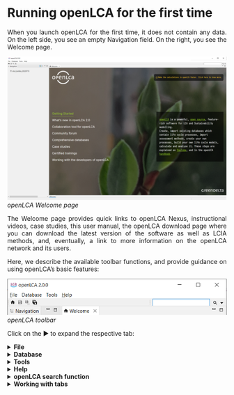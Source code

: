 # Running openLCA for the first time

<div style='text-align: justify;'>

When you launch openLCA for the first time, it does not contain any data. On the left side, you see an empty Navigation field. On the right, you see the Welcome page.

![](./media/openlca_2_home.png)
_openLCA Welcome page_

The Welcome page provides quick links to openLCA Nexus, instructional videos, case studies, this user manual, the openLCA download page where you can download the latest version of the software as well as LCIA methods, and, eventually, a link to more information on the openLCA network and its users.

Here, we describe the available toolbar functions, and provide guidance on using openLCA’s basic features:

![](./media/toolbar_short.png)
_openLCA toolbar_

Click on the &#x25B6; to expand the respective tab:

<details>
<summary><b>File</b></summary>

The following options are available under **File**:

-   **Save / Save As... / Save All:** This option saves the work that is currently opened in the editor tabs. Unsaved tabs will be not included in the calculations that will be performed.

-   **Close / Close All:** This option closes the current/all windows opened in the editor.

-   **Preferences:** Under preferences, you can customize openLCA upon your needs. Here, you can find settings as memory allocation for openLCA, and language selection.

    -   **Collaboration:** Here, you can select your preferred configurations for working with the collaboration server. 

		- _Check restrictions before commit_: this option will be deprecated in the upcoming 2.1.1 release o openLCA.

		- _Check referenced changes_: if this is checked, openLCA will scan - after selecting datasets for a commit - the database for changes in datasets that are referenced by the selected datasets and suggests to also commit them. E.g. if you want to commit a process dataset, and you have added a newly created flow to the input table, the flow is considered a referenced change.

		- _Enable comments_: if this is checked, openLCA loads comments that were added to data sets on the LCA Collaboration Server and displays them in the model editors.
	
			![](./media/settings_collaboration.png)  
			_Preferences Collaboration_

		More information about the Collaboration Server can be found in the respective [chapter](./collaboserver.md).
	 
	 -  **Configuration:** Here you can choose among eleven available languages (Arabic, Bulgarian, Catalan, Chinese, English, French, German, Italian, Portuguese, Spanish or Turkish). You can also select the maximum memory usage (see [chapter](./installation/memory.md))
		
		![](./media/settings_configuration.png)  
		_Preferences Configuration_
           
	_**Note**_: You need to restart openLCA to activate configuration changes.
	
	Furthermore, you can reset your window settings if you encounter a bug or if you found yourself lost with the number of open windows.
		
    - **Experimental features:** These features are still in development, but you can already access them by checking this box. We welcome any feedback to further refine them.
		
		![](./media/settings_experimental_features.png)  
		_Preferences Experimental Features_

    - **Import/Export:** Here you can change the ILCD Network settings (currently under development).

    - **Logging:** Here you can set what information should be written in openLCA's log file. You can also keep the log file opened permanently if you want.

    - **Number format:** If you are not a fan of the six-decimal display format, you can modify it here. This setting will not affect calculation results and it is just for your convenience, adjusting the format in the user interface. 
	
	In case you made a mistake here, "Restore Defaults" will always bring you back to the default settings.
	
- **Import:** See section "[Importing and combining databases](./databases/importing_and_combining_databases.md)"

- **Export:** See section "[Exporting data](./databases/exporting_databases.md)"
	
- **Exit:** This option closes openLCA, as well as clicking on the small cross at the right corner of openLCA.


</details>

<details>
<summary><b>Database</b></summary>

_**Note**_: Almost all the functions described here can also be accessed via right click with mouse on the navigation panel.

The following options are available under "**Database**" when a database is opened:

-   **New Database**: For creating a new database, see section "[Creating a new empty database](./databases/create_database.md)" for details.
It is also
    possible to activate the "New Database" function by right-clicking the
    navigation window.

-   **Restore Database:** For restoring a database, see section "[Restoring a database](./databases/restore_database.md)" for details. 

-   **Backup Database:** Copy the database into an archive file to save it.

-   **Validate:** Checks the database about inconsistencies and creates a validation report.

-   **Copy:** Creates a copy of the active database.

-   **Rename:** Renames the active database.

-   **Delete Database:** Deletes the active database from openLCA. Please note, this action is irreversible!

-   **Close Database:** Closes the active database. Alternatively, opening another database will automatically close the active one.

-   **Check linking properties:** Performs a comprehensive provider check on the active database and displays the results in a table. It will show if processes lack a default provider, whether product or waste flows exist with multiple providers, if and which product flows have multiple providers and identifies provider linking options that are uncritical with the active database.

-   **Properties:** Shows the database's location on the computer and the type of the database.

-   **Compress database:** This function will remove deleted datasets from the active database freeing up space in the database. 
	
-	**Contents:** Under the two tabs, "_flows_" and "_processes_" are available. Clicking on them shows a list of all the flows or all the processes within the database. This option allows you to filter all flows using the CAS number or chemical formula.

</details>


<details>
<summary><b>Tools</b></summary>

The following options are available under "**Tools**":

![](./media/options_under_tools.png)  
_Options under Tools_

- **Show views**

The following options are available after clicking on "**Show views**" and "**Other**":

![](./media/settings_tools_show_views.png)  
_Options under **Show views, Other**_

- **_General_**

	- _Console:_ Displays the log file
	- _Minimap:_ Not available, a relict from creating openLCA with eclipse
	- _Outline:_ Displays a list of all the processes of a product system, including all its background processes. It is only applicable after you’ve created a product system. Open the product system’s Model Graph (tab) and choose the "Outline" option from "Views". The outline allows you to choose the processes you wish to show or hide from the Model Graph.
	- _Palette:_ Not available, a relict from creating openLCA with eclipse (don't worry)
	- _Properties:_ Not available, a relict from creating openLCA with eclipse (don't worry)

- **_Other_**

	- _Commit History:_ Shows the commit history of the synchronization with the
    collaboration server, see section "[Link with Collaboration Server](./collaboserver.md)".
	- _Compare with repository:_ Shows the comparison with the
    collaboration server, see section "[Link with Collaboration Server](./collaboserver.md)".
	- _Navigation:_ The Navigation window displays the databases you have imported
    into openLCA and all the data sets they include.

- **Developer Tools:** 

    -   _SQL_: A tool that can be used to carry out SQL queries in openLCA.
    -   _Console_: The console tool is the live feed of our program with the same content as our log-file.
    -   _Python_: openLCA supports the possibility to run Python programs directly in openLCA. With this feature, you can automate calculations in openLCA, write your own data imports or exports, perform sensitivity analysis calculations by varying parameter values, and much more.
    -   _IPC Server_: Inter-Process Communication is a platform-independent data exchange interface via _HTTP_. _IPC_ Server allows running openLCA services via Python’s standard library

	To find out more details on scripting in openLCA, see "[Scripting in openLCA](./scripting.md)" chapter.

- **Bulk-replace:** It is a tool that allows the replacement of a flow or product
    provider with another flow or provider.
	
- **Flow mapping (experimental):** Still under development but already available for you!

- **Library export (experimental):** Still under development but already available for you!

- **Get EPDs from EC3:** With openLCA 2 it is now possible to download or download EPDs from EC3 (Embodied Carbon in Construction Calculator) by [Building Transparency](<https://www.buildingtransparency.org/>). This requires access to the Building Transparancy server. Also an upload is possible.

- **Formula interpreter:** Use this interpreter to check if your formulas are correct. More information on the interpreter is accessible by opening the formula interpreter and typing "help" in the command line.

	![](./media/formula_interpreter.png)  
	_openLCA Formula Interpreter_


</details>

<details>
<summary><b>Help</b></summary>

Under "Help" you can find information on the openLCA copyright and openLCA log file as well as a link to this user manual and other free resources. 

</details>

<details>
<summary><b>openLCA search function</b></summary>

On the top-right corner of the page, the "Search" function allows you to search for keywords in openLCA (e.g. name of flows, processes, social indicators, currencies, etc.). You can search across all sections or specify specific areas. In openLCA 2, you can also search for datasets within accessible repositories on the collaboration server and import them into the local working database.

![](./media/search.png)  
_Search function in openLCA_  

When you search for a term, you can even filter the results:

![](./media/search_function_filter.png)  
_Filtering after using the search function in openLCA_  

</details>

<details>
<summary><b>Working with tabs</b></summary>

In openLCA 2, every new window is organized as a tab next to the welcome one within the main window. Right-clicking on a tab provides different management options, improving the user-friendliness of openLCA.

![](./media/tabs_click_right.png)  
_Right-clicking a tab_

Tabs can be detached and moved around on the screen. By dragging and dropping a detached tab next to an existing tab in openLCA, you can reverse the detachment. This feature allows you to run openLCA in a single-window and multi-window mode, particularly beneficial when working with multiple screens.

To show two tabs either underneath or next to each other, drag one tab till a double line appears on your screen.  

![](./media/drag.png)
_Placing tabs underneath or next to each other_  

**_Note:_** An asterisk "*" in front of the tab's name indicates that the data of your tab is
not saved and therefore an older state of this tab will be included in any calculation. 

_**Note**_: If you are unhappy with your choice of tabs and windows, you can always reset them under File → Preferences → Configuration → Reset Window. 

</details>


</div>
